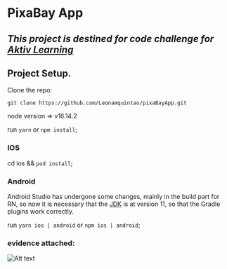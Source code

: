 # PixaBay App

## _This project is destined for code challenge for [Aktiv Learning](https://aktiv.com/)_

## Project Setup.

Clone the repo:

`git clone https://github.com/Leonamquintao/pixaBayApp.git`

node version => v16.14.2

run `yarn` or `npm install`;

### IOS

cd ios && `pod install`;

### Android

Android Studio has undergone some changes, mainly in the build part for RN, so now it is necessary that the [JDK](https://www.oracle.com/java/technologies/javase/jdk11-archive-downloads.html) is at version 11, so that the Gradle plugins work correctly.

run `yarn ios | android` or `npm ios | android`;

### evidence attached:

![Alt text](src/assets/evidence.gif?raw=true 'project')
